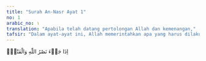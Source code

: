 ```yaml
---
title: "Surah An-Nasr Ayat 1"
no: 1
arabic_no: ١
translation: "Apabila telah datang pertolongan Allah dan kemenangan,"
tafsir: "Dalam ayat-ayat ini, Allah memerintahkan apa yang harus dilakukan Nabi Muhammad pada saat pembebasan Mekah, yaitu apabila ia telah melihat pertolongan Allah terhadap agama-Nya telah tiba, dengan kekalahan orang-orang musyrik dan kemenangan di pihak Nabi, dan melihat pula orang-orang masuk agama Allah beramai-ramai dan berduyun-duyun, bukan perseorangan sebagaimana halnya pada permulaan dakwah.\n\nOrang-orang Arab berkata, \"Manakala Muhammad menang atas penduduk Mekah yang mana Allah telah selamatkan mereka dari pasukan bergajah, maka kalian tidak berdaya melawannya.\" Akhirnya mereka masuk Islam berduyun-duyun, berkelompok-kelompok dan satu kelompok 40 orang."
---
```

اِذَا جَاۤءَ نَصْرُ اللّٰهِ وَالْفَتْحُۙ